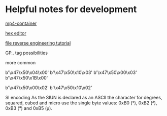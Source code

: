 # Helpful notes for development


[mp4-container](https://www.ramugedia.com/mp4-container)

[hex editor](https://www.sweetscape.com/010editor/)

[file reverse engineering tutorial](https://www.youtube.com/playlist?list=PLCJoIC7hiEqY0_2pnJnbEirf780dgeiT-)


GP.. tag possibilities

more common

b'\x47\x50\x04\x00'
b'\x47\x50\x10\x03'
b'\x47\x50\x00\x03'
b'\x47\x50\x1B\x00'



b'\x47\x50\x00\x02'
b'\x47\x50\x10\x02'

SI encoding
As the SIUN is declared as an ASCII the character for degrees, squared, cubed and micro use the single byte values: 0xB0 (°), 0xB2 (²), 0xB3 (³) and 0xB5 (µ).